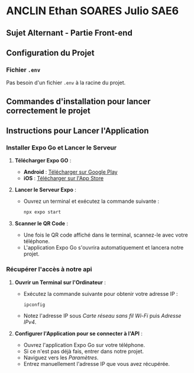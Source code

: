 # ANCLIN Ethan SOARES Julio SAE6

## Sujet Alternant - Partie Front-end

## Configuration du Projet

### Fichier `.env`

Pas besoin d'un fichier `.env` à la racine du projet.

## Commandes d'installation pour lancer correctement le projet






## Instructions pour Lancer l'Application
### Installer Expo Go et Lancer le Serveur
1. **Télécharger Expo GO** :
   - **Android** : [Télécharger sur Google Play](https://play.google.com/store/apps/details?id=host.exp.exponent&hl=fr&pli=1)
   - **iOS** : [Télécharger sur l'App Store](https://apps.apple.com/fr/app/expo-go/id982107779)

2. **Lancer le Serveur Expo** :
   - Ouvrez un terminal et exécutez la commande suivante :
     ```bash
     npx expo start
     ```

3. **Scanner le QR Code** :
   - Une fois le QR code affiché dans le terminal, scannez-le avec votre téléphone.
   - L'application Expo Go s'ouvrira automatiquement et lancera notre projet.


### Récupérer l'accès à notre api
1. **Ouvrir un Terminal sur l'Ordinateur** :
   - Exécutez la commande suivante pour obtenir votre adresse IP :
     ```bash
     ipconfig
     ```
   - Notez l'adresse IP sous *Carte réseau sans fil Wi-Fi* puis *Adresse IPv4*.

2. **Configurer l'Application pour se connecter à l'API** :
   - Ouvrez l'application Expo Go sur votre téléphone.
   - Si ce n'est pas déjà fais, entrer dans notre projet.
   - Naviguez vers les *Paramètres*.
   - Entrez manuellement l'adresse IP que vous avez récupérée.





